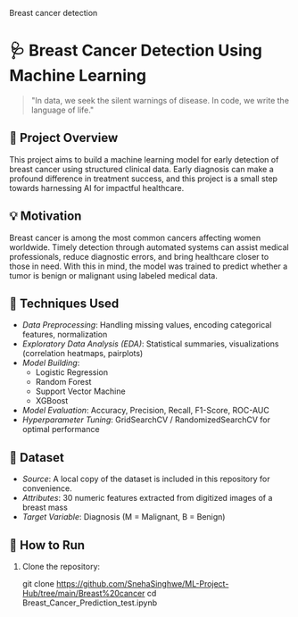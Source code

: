 Breast cancer detection

# 🩺 Breast Cancer Detection Using Machine Learning

> "In data, we seek the silent warnings of disease. In code, we write the language of life."

## 📌 Project Overview

This project aims to build a machine learning model for early detection of breast cancer using structured clinical data. Early diagnosis can make a profound difference in treatment success, and this project is a small step towards harnessing AI for impactful healthcare.

## 💡 Motivation

Breast cancer is among the most common cancers affecting women worldwide. Timely detection through automated systems can assist medical professionals, reduce diagnostic errors, and bring healthcare closer to those in need. With this in mind, the model was trained to predict whether a tumor is benign or malignant using labeled medical data.

## 🧠 Techniques Used

- *Data Preprocessing*: Handling missing values, encoding categorical features, normalization
- *Exploratory Data Analysis (EDA)*: Statistical summaries, visualizations (correlation heatmaps, pairplots)
- *Model Building*:
  - Logistic Regression
  - Random Forest
  - Support Vector Machine
  - XGBoost
- *Model Evaluation*: Accuracy, Precision, Recall, F1-Score, ROC-AUC
- *Hyperparameter Tuning*: GridSearchCV / RandomizedSearchCV for optimal performance

## 📂 Dataset

- *Source*: A local copy of the dataset is included in this repository for convenience.
- *Attributes*: 30 numeric features extracted from digitized images of a breast mass
- *Target Variable*: Diagnosis (M = Malignant, B = Benign)

## 🧪 How to Run

1. Clone the repository:
   
   git clone https://github.com/SnehaSinghwe/ML-Project-Hub/tree/main/Breast%20cancer
   cd Breast_Cancer_Prediction_test.ipynb
